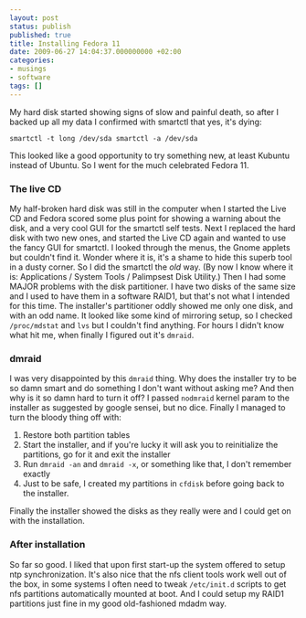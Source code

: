 ```yaml
---
layout: post
status: publish
published: true
title: Installing Fedora 11
date: 2009-06-27 14:04:37.000000000 +02:00
categories:
- musings
- software
tags: []
---
```

My hard disk started showing signs of slow and painful death, so after I backed up all my data I confirmed with smartctl that yes, it's dying:

```
smartctl -t long /dev/sda smartctl -a /dev/sda
```

This looked like a good opportunity to try something new, at least Kubuntu instead of Ubuntu. So I went for the much celebrated Fedora 11.

### The live CD

My half-broken hard disk was still in the computer when I started the Live CD and Fedora scored some plus point for showing a warning about the disk, and a very cool GUI for the smartctl self tests. Next I replaced the hard disk with two new ones, and started the Live CD again and wanted to use the fancy GUI for smartctl. I looked through the menus, the Gnome applets but couldn't find it. Wonder where it is, it's a shame to hide this superb tool in a dusty corner. So I did the smartctl the *old* way. (By now I know where it is: Applications / System Tools / Palimpsest Disk Utility.) Then I had some MAJOR problems with the disk partitioner. I have two disks of the same size and I used to have them in a software RAID1, but that's not what I intended for this time. The installer's partitioner oddly showed me only one disk, and with an odd name. It looked like some kind of mirroring setup, so I checked `/proc/mdstat` and `lvs` but I couldn't find anything. For hours I didn't know what hit me, when finally I figured out it's `dmraid`.

### dmraid

I was very disappointed by this `dmraid` thing. Why does the installer try to be so damn smart and do something I don't want without asking me? And then why is it so damn hard to turn it off? I passed `nodmraid` kernel param to the installer as suggested by google sensei, but no dice. Finally I managed to turn the bloody thing off with:

1. Restore both partition tables
1. Start the installer, and if you're lucky it will ask you to reinitialize the partitions, go for it and exit the installer
1. Run `dmraid -an` and `dmraid -x`, or something like that, I don't remember exactly
1. Just to be safe, I created my partitions in `cfdisk` before going back to the installer.

Finally the installer showed the disks as they really were and I could get on with the installation.

### After installation

So far so good. I liked that upon first start-up the system offered to setup ntp synchronization. It's also nice that the nfs client tools work well out of the box, in some systems I often need to tweak `/etc/init.d` scripts to get nfs partitions automatically mounted at boot. And I could setup my RAID1 partitions just fine in my good old-fashioned mdadm way.
